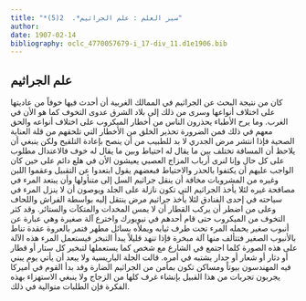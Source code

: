 ```yaml
---
title: "*سير العلم : علم الجراثيم*.  2(5)"
author: 
date: 1907-02-14
bibliography: oclc_4770057679-i_17-div_11.d1e1906.bib
---
```




##  علم الجراثيم 


 كان من نتيجة البحث عن الجراثيم في الممالك الغربية أن أحدث فيها خوفاً من عاديتها على اختلاف أنواعها وسرى من ذلك إلى بلاد الشرق عدوى التخوف كما هو الأن في الغرب. وما يرح الأطباء يحذرون الناس من أخطار الميكروب على اختلاف أنواعه والحق معهم في ذلك فمن الضرورة تحذير الخلق من الأخطار التي تلحقهم من قلة العناية الصحية فإذا انتشر مرض الجدري لا بد للطبيب من أن ينصح بإعادة التلقيح ولكن ينبغي أن يلاحظ أن المسافة تختلف بين ما يقال له احتياط وبين ما يقال له خوف فالاعتدال مطلوب على كل حال وإنا لنرى أرباب المزاج العصبي يعيشون الأن في هلع دائم على حين كان الواجب عليهم أن يكتفوا بالحذر والاحتياط فبعضهم يقول ابتعدوا عن التقبيل وعقموا اللبن وغيره من المشروبات مخافة أن ينقل جراثيم السل إلى متنأولها وأن يبتعد المرء في مصافحة غيره لئلا يأخذ الجراثيم التي تكون نازلة على الجلد ويوصون أن لا ينزل المرء في سياحته في  إحدى  الفنادق لئلا يأخذ جراثيم مرض ينتقل إليه بواسطة الفراش واللحاف وعلى من اضطر أن يركب القطار أن لا يمس المخدات والمتكآت والستائر. وقد كثر التخوف من الميكروب حتى قام أحدهم في نيويورك واخترع آلة صغيرة وهي عبارة عن أنبوب صغير يحمله المرء تحت طرف ثيابه ويملأه بسائل مطهر فتمر بالعروة عقدة تناط بالأنبوب الصغير فتتألف منها آلة مبخرة فإذا تنهد قليلاً يبدأ التبخر فيستعمل المرء هذه الآلة على هذه الصورة كلما اجتمع في الشارع مع شخص كما يستعملها لتبخير كل ستار أو قطار أو دثار أو شعار أو جدار يشتبه في أمره. قالت الجلة الباريسية ولا يبعد أن يأتي يوم يبني فيه المهندسون بيوتاً ومساكن تكون بمأمن من الجراثيم الضارة   وقد بدأ القوم في أميركا يجربون تجربات من هذا القبيل بإنشاء غرف كلها من الزجاج ولا ينبغي الاستهزاء بهذه الفكرة فإن الطلبات متوالية في ذلك. 
